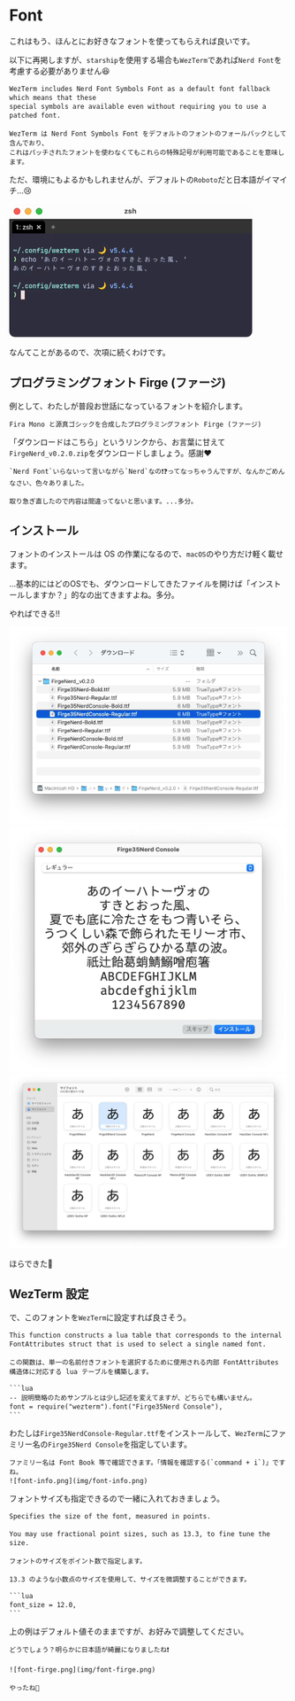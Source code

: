 # Font 

これはもう、ほんとにお好きなフォントを使ってもらえれば良いです。

以下に再掲しますが、`starship`を使用する場合も`WezTerm`であれば`Nerd Font`を考慮する必要がありません😆

```admonish note title="[wezterm.nerdfonts](https://wezfurlong.org/wezterm/config/lua/wezterm/nerdfonts.html)"
WezTerm includes Nerd Font Symbols Font as a default font fallback which means that these
special symbols are available even without requiring you to use a patched font.

WezTerm は Nerd Font Symbols Font をデフォルトのフォントのフォールバックとして含んでおり、
これはパッチされたフォントを使わなくてもこれらの特殊記号が利用可能であることを意味します。
```

ただ、環境にもよるかもしれませんが、デフォルトの`Roboto`だと日本語がイマイチ...😢

![font-roboto.png](img/font-roboto.png)

なんてことがあるので、次項に続くわけです。

## プログラミングフォント Firge (ファージ)

例として、わたしが普段お世話になっているフォントを紹介します。

```admonish note title="[GitHub - yuru7/Firge](https://github.com/yuru7/Firge)"
Fira Mono と源真ゴシックを合成したプログラミングフォント Firge (ファージ)
```

「ダウンロードはこちら」というリンクから、お言葉に甘えて`FirgeNerd_v0.2.0.zip`をダウンロードしましょう。感謝❤️

```admonish info
`Nerd Font`いらないって言いながら`Nerd`なの❗️❓ってなっちゃうんですが、なんかごめんなさい、色々ありました。

取り急ぎ直したので内容は間違ってないと思います。...多分。
```

## インストール
フォントのインストールは OS の作業になるので、`macOS`のやり方だけ軽く載せます。

...基本的にはどのOSでも、ダウンロードしてきたファイルを開けば「インストールしますか？」的なの出てきますよね。多分。

やればできる!!

![font1.png](img/font1.png)
![font2.png](img/font2.png)
![font3.png](img/font3.png)

ほらできた🤗

## WezTerm 設定
で、このフォントを`WezTerm`に設定すれば良さそう。

```admonish note title="[wezterm.font](https://wezfurlong.org/wezterm/config/lua/wezterm/font.html)"
This function constructs a lua table that corresponds to the internal FontAttributes struct that is used to select a single named font.

この関数は、単一の名前付きフォントを選択するために使用される内部 FontAttributes 構造体に対応する lua テーブルを構築します。
```

~~~admonish example title="wezterm.lua"
```lua
-- 説明簡略のためサンプルとは少し記述を変えてますが、どちらでも構いません。
font = require("wezterm").font("Firge35Nerd Console"),
```
~~~

わたしは`Firge35NerdConsole-Regular.ttf`をインストールして、`WezTerm`にファミリー名の`Firge35Nerd Console`を指定しています。

```admonish info
ファミリー名は Font Book 等で確認できます。「情報を確認する(`command + i`)」ですね。
![font-info.png](img/font-info.png)
```

フォントサイズも指定できるので一緒に入れておきましょう。

```admonish note title="[font_size](https://wezfurlong.org/wezterm/config/lua/config/font_size.html)"
Specifies the size of the font, measured in points.

You may use fractional point sizes, such as 13.3, to fine tune the size.

フォントのサイズをポイント数で指定します。

13.3 のような小数点のサイズを使用して、サイズを微調整することができます。
```

~~~admonish example title="wezterm.lua"
```lua
font_size = 12.0,
```
~~~

上の例はデフォルト値そのままですが、お好みで調整してください。

```admonish success
どうでしょう？明らかに日本語が綺麗になりましたね❗️

![font-firge.png](img/font-firge.png)

やったね🤗
```

